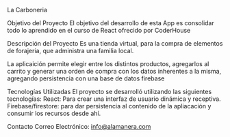 La Carboneria

Objetivo del Proyecto
El objetivo del desarrollo de esta App es consolidar todo lo aprendido en el curso de React ofrecido por CoderHouse

Descripción del Proyecto
Es una tienda virtual, para la compra de elementos de forajeria, que administra una familia local. 

La aplicaición permite elegir entre los distintos productos, agregarlos al carrito y generar una orden de compra con los datos inherentes a la misma, agregando persistencia con una base de datos firebase

Tecnologías Utilizadas
El proyecto se desarrolló utilizando las siguientes tecnologías:
React: Para crear una interfaz de usuario dinámica y receptiva.
Firebase/firestore: para dar persistencia al contenido de la apliacación y consumir los recursos desde ahí.

Contacto 
Correo Electrónico: info@alamanera.com
